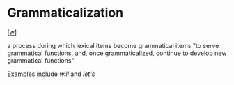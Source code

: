 # Grammaticalization

[[w](https://en.wikipedia.org/wiki/Grammaticalization)]

a process during which lexical items become grammatical items "to serve grammatical functions, and, once grammaticalized, continue to develop new grammatical functions"

Examples include *will* and *let's*
